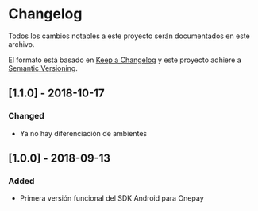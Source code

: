 # Changelog
Todos los cambios notables a este proyecto serán documentados en este archivo.

El formato está basado en [Keep a Changelog](http://keepachangelog.com/en/1.0.0/)
y este proyecto adhiere a [Semantic Versioning](http://semver.org/spec/v2.0.0.html).

## [1.1.0] - 2018-10-17
### Changed
- Ya no hay diferenciación de ambientes

## [1.0.0] - 2018-09-13
### Added
- Primera versión funcional del SDK Android para Onepay
